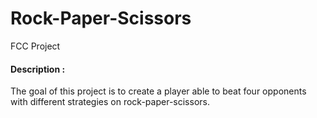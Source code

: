 # Rock-Paper-Scissors
 FCC Project

#### Description : 
The goal of this project is to create a player able to beat four opponents with different strategies on rock-paper-scissors.
